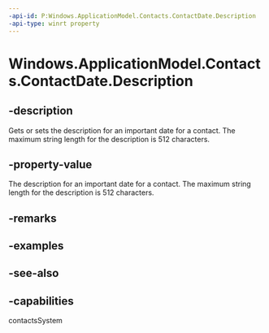 ```yaml
---
-api-id: P:Windows.ApplicationModel.Contacts.ContactDate.Description
-api-type: winrt property
---
```


<!-- Property syntax
public string Description { get;  set; }
-->

# Windows.ApplicationModel.Contacts.ContactDate.Description

## -description
Gets or sets the description for an important date for a contact. The maximum string length for the description is 512 characters.

## -property-value
The description for an important date for a contact. The maximum string length for the description is 512 characters.

## -remarks

## -examples

## -see-also

## -capabilities
contactsSystem
